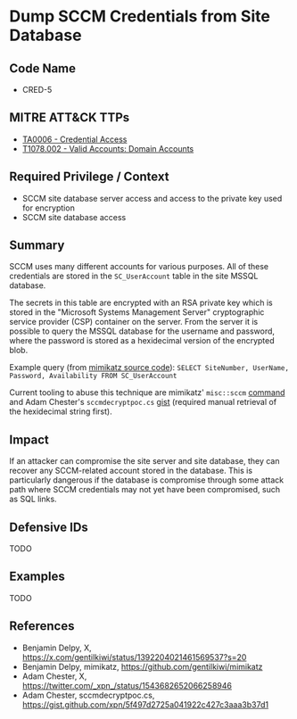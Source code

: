 # Dump SCCM Credentials from Site Database

## Code Name
- CRED-5

## MITRE ATT&CK TTPs
- [TA0006 - Credential Access](https://attack.mitre.org/tactics/TA0006)
- [T1078.002 - Valid Accounts: Domain Accounts](https://attack.mitre.org/techniques/T1078/002/)

## Required Privilege / Context
- SCCM site database server access and access to the private key used for encryption
- SCCM site database access

## Summary
SCCM uses many different accounts for various purposes. All of these credentials are stored in the `SC_UserAccount` table in the site MSSQL database.

The secrets in this table are encrypted with an RSA private key which is stored in the "Microsoft Systems Management Server" cryptographic service provider (CSP) container on the server. From the server it is possible to query the MSSQL database for the username and password, where the password is stored as a hexidecimal version of the encrypted blob. 

Example query (from [mimikatz source code](https://github.com/gentilkiwi/mimikatz/blob/0c611b1445b22327fcc7defab2c09b63b4f59804/mimikatz/modules/kuhl_m_misc.c#L1980C34-L1980C103)): `SELECT SiteNumber, UserName, Password, Availability FROM SC_UserAccount`

Current tooling to abuse this technique are mimikatz' `misc::sccm` [command](https://github.com/gentilkiwi/mimikatz/blob/0c611b1445b22327fcc7defab2c09b63b4f59804/mimikatz/modules/kuhl_m_misc.c#L33) and Adam Chester's `sccmdecryptpoc.cs` [gist](https://gist.github.com/xpn/5f497d2725a041922c427c3aaa3b37d1) (required manual retrieval of the hexidecimal string first).

## Impact

If an attacker can compromise the site server and site database, they can recover any SCCM-related account stored in the database. This is particularly dangerous if the database is compromise through some attack path where SCCM credentials may not yet have been compromised, such as SQL links.

## Defensive IDs
TODO

## Examples

TODO

## References
- Benjamin Delpy, X, https://x.com/gentilkiwi/status/1392204021461569537?s=20
- Benjamin Delpy, mimikatz, https://github.com/gentilkiwi/mimikatz
- Adam Chester, X, https://twitter.com/_xpn_/status/1543682652066258946
- Adam Chester, sccmdecryptpoc.cs, https://gist.github.com/xpn/5f497d2725a041922c427c3aaa3b37d1

